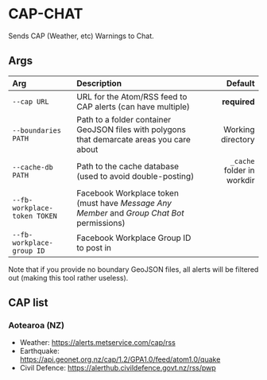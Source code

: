 # CAP-CHAT

Sends CAP (Weather, etc) Warnings to Chat.

## Args

|Arg|Description|Default|
|:--|:----------|------:|
|`--cap URL`|URL for the Atom/RSS feed to CAP alerts (can have multiple)|**required**|
|`--boundaries PATH`|Path to a folder container GeoJSON files with polygons that demarcate areas you care about|Working directory|
|`--cache-db PATH`|Path to the cache database (used to avoid double-posting)|`_cache` folder in workdir|
|`--fb-workplace-token TOKEN`|Facebook Workplace token (must have _Message Any Member_ and _Group Chat Bot_ permissions)||
|`--fb-workplace-group ID`|Facebook Workplace Group ID to post in||

Note that if you provide no boundary GeoJSON files, all alerts will be filtered out (making this tool rather useless).

## CAP list

### Aotearoa (NZ)

- Weather: https://alerts.metservice.com/cap/rss
- Earthquake: https://api.geonet.org.nz/cap/1.2/GPA1.0/feed/atom1.0/quake
- Civil Defence: https://alerthub.civildefence.govt.nz/rss/pwp
